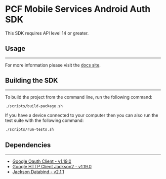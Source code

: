 # PCF Mobile Services Android Auth SDK

This SDK requires API level 14 or greater.

## Usage
---

For more information please visit the [docs site](http://docs.pivotal.io/mobile/data/android).

## Building the SDK
---

To build the project from the command line, run the following command:

```bash
./scripts/build-package.sh
```

If you have a device connected to your computer then you can also run the test suite with the following command:

```bash
./scripts/run-tests.sh
```

## Dependencies
---

 * [Google Oauth Client - v1.19.0](https://github.com/google/google-oauth-java-client)
 * [Google HTTP Client Jackson2 - v1.19.0](https://github.com/google/google-http-java-client/tree/master/google-http-client-jackson2)
 * [Jackson Databind - v2.1.1](https://github.com/FasterXML/jackson-databind/)

